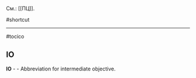 См.: [[ПЦ]].

#shortcut




<hr/>

#tocico

## IO

<b>IO</b> - - Abbreviation for intermediate objective. 


